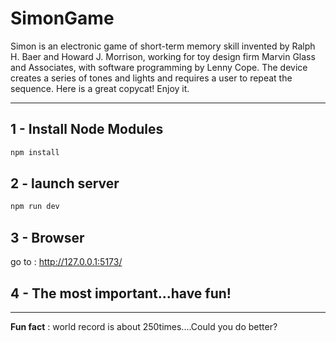 # SimonGame

Simon is an electronic game of short-term memory skill invented by Ralph H. Baer and Howard J. Morrison, working for toy design firm Marvin Glass and Associates, with software programming by Lenny Cope. The device creates a series of tones and lights and requires a user to repeat the sequence. Here is a great copycat! Enjoy it.

-----------------


## 1 - Install Node Modules

```bash
npm install
```

## 2 - launch server

```bash
npm run dev
```

## 3 - Browser

go to : http://127.0.0.1:5173/

## 4 - The most important...have fun!

-----------------


**Fun fact** : world record is about 250times....Could you do better?

